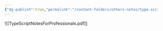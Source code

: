 ```yaml
---
{"dg-publish":true,"permalink":"/content-folders/others-notes/type-script/type-script-notes-for-professionals/","title":"TypeScriptNotesForProfessionals.pdf"}
---
```



![[TypeScriptNotesForProfessionals.pdf]]
